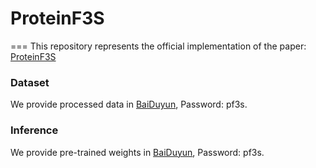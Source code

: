 # ProteinF3S
===
This repository represents the official implementation of the paper:
[ProteinF3S](https://academic.oup.com/bib/article/26/1/bbae695/7942219)



### Dataset
We provide processed data in [BaiDuyun](https://pan.baidu.com/s/1sBKmuk034cUPlaQIdpo3_Q), Password: pf3s.


### Inference
We provide pre-trained weights in [BaiDuyun](https://pan.baidu.com/s/13QdW2BixvJfyL46_Cm2EHQ?pwd=pf3s), Password: pf3s.

